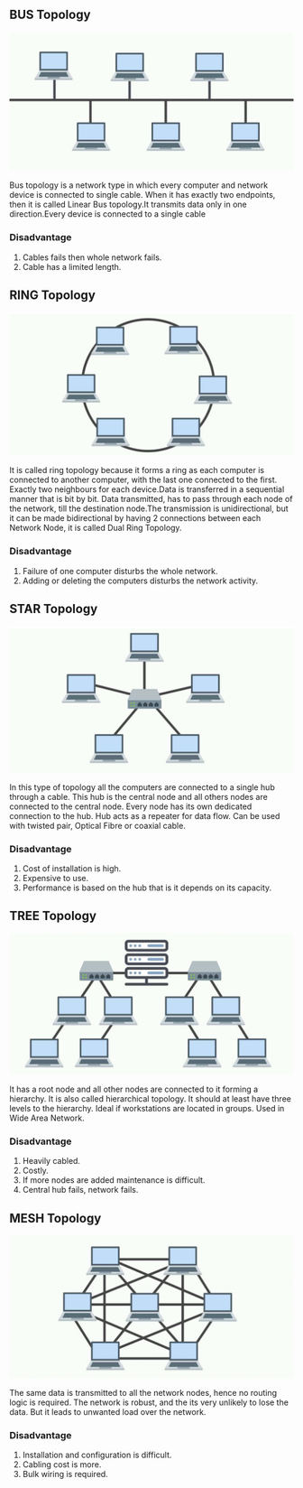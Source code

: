 

## BUS Topology

![](images/day3-bus.png)

Bus topology is a network type in which every computer and network device is connected to single cable. When it has exactly two endpoints, then it is called Linear Bus topology.It transmits data only in one direction.Every device is connected to a single cable

### Disadvantage

1) Cables fails then whole network fails.
2) Cable has a limited length.

## RING Topology

![](images/day3-ring.PNG)

It is called ring topology because it forms a ring as each computer is connected to another computer, with the last one connected to the first. Exactly two neighbours for each device.Data is transferred in a sequential manner that is bit by bit. Data transmitted, has to pass through each node of the network, till the destination node.The transmission is unidirectional, but it can be made bidirectional by having 2 connections between each Network Node, it is called Dual Ring Topology.

### Disadvantage

1) Failure of one computer disturbs the whole network.
2) Adding or deleting the computers disturbs the network activity.

## STAR Topology

![](images/day3-star.PNG)

In this type of topology all the computers are connected to a single hub through a cable. This hub is the central node and all others nodes are connected to the central node. Every node has its own dedicated connection to the hub. Hub acts as a repeater for data flow. Can be used with twisted pair, Optical Fibre or coaxial cable.

### Disadvantage

1) Cost of installation is high.
2) Expensive to use.
3) Performance is based on the hub that is it depends on its capacity.

## TREE Topology

![](images/day3-tree.png)

It has a root node and all other nodes are connected to it forming a hierarchy. It is also called hierarchical topology. It should at least have three levels to the hierarchy. Ideal if workstations are located in groups. Used in Wide Area Network.

### Disadvantage

1) Heavily cabled.
2) Costly.
3) If more nodes are added maintenance is difficult.
4) Central hub fails, network fails.

## MESH Topology

![](images/day3-mesh.png)

The same data is transmitted to all the network nodes, hence no routing logic is required. The network is robust, and the its very unlikely to lose the data. But it leads to unwanted load over the network.

### Disadvantage

1) Installation and configuration is difficult.
2) Cabling cost is more.
3) Bulk wiring is required.
